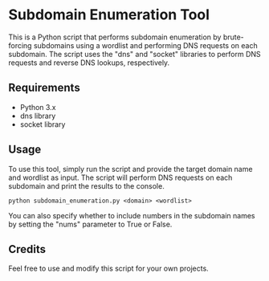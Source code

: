 # Subdomain Enumeration Tool

This is a Python script that performs subdomain enumeration by brute-forcing subdomains using a wordlist and performing DNS requests on each subdomain. The script uses the "dns" and "socket" libraries to perform DNS requests and reverse DNS lookups, respectively.

## Requirements

- Python 3.x
- dns library
- socket library

## Usage

To use this tool, simply run the script and provide the target domain name and wordlist as input. The script will perform DNS requests on each subdomain and print the results to the console.

```
python subdomain_enumeration.py <domain> <wordlist>
```

You can also specify whether to include numbers in the subdomain names by setting the "nums" parameter to True or False.

## Credits

Feel free to use and modify this script for your own projects.
